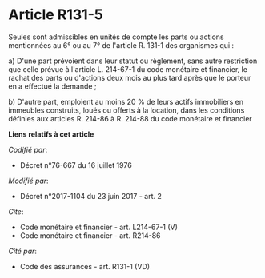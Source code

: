 # Article R131-5

Seules sont admissibles en unités de compte les parts ou actions mentionnées au 6° ou au 7° de l'article R. 131-1 des
organismes qui : 

a) D'une part prévoient dans leur statut ou règlement, sans autre restriction que celle prévue à l'article L. 214-67-1 du
code monétaire et financier, le rachat des parts ou d'actions deux mois au plus tard après que le porteur en a effectué la
demande ; 

b) D'autre part, emploient au moins 20 % de leurs actifs immobiliers en immeubles construits, loués ou offerts à la location,
dans les conditions définies aux articles R. 214-86 à R. 214-88 du code monétaire et financier

**Liens relatifs à cet article**

_Codifié par_:

  - Décret n°76-667 du 16 juillet 1976

_Modifié par_:

  - Décret n°2017-1104 du 23 juin 2017 - art. 2

_Cite_:

  - Code monétaire et financier - art. L214-67-1 (V)
  - Code monétaire et financier - art. R214-86

_Cité par_:

  - Code des assurances - art. R131-1 (VD)
